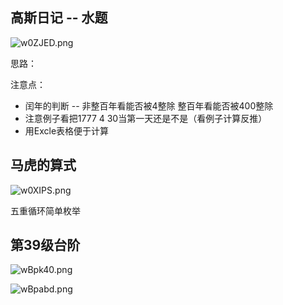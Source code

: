 ## 高斯日记 -- 水题

![w0ZJED.png](https://s1.ax1x.com/2020/09/13/w0ZJED.png)

思路：

注意点：

* 闰年的判断 -- 非整百年看能否被4整除 整百年看能否被400整除
* 注意例子看把1777 4 30当第一天还是不是（看例子计算反推）
* 用Excle表格便于计算



## 马虎的算式

![w0XIPS.png](https://s1.ax1x.com/2020/09/13/w0XIPS.png)

五重循环简单枚举





## 第39级台阶

![wBpk40.png](https://s1.ax1x.com/2020/09/13/wBpk40.png)

![wBpabd.png](https://s1.ax1x.com/2020/09/13/wBpabd.png)